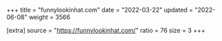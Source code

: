 +++
title = "funnylookinhat.com"
date = "2022-03-22"
updated = "2022-06-08"
weight = 3566

[extra]
source = "https://funnylookinhat.com/"
ratio = 76
size = 3
+++

